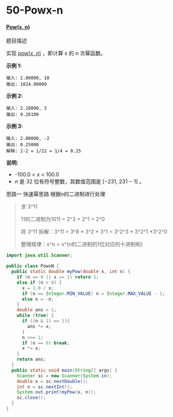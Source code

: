 # 50-Powx-n

#### [ Pow(x, n)](https://leetcode-cn.com/problems/powx-n/)

题目描述

实现 [pow(*x*, *n*)](https://www.cplusplus.com/reference/valarray/pow/) ，即计算 x 的 n 次幂函数。

**示例 1:**

```
输入: 2.00000, 10
输出: 1024.00000
```

**示例 2:**

```
输入: 2.10000, 3
输出: 9.26100
```

**示例 3:**

```
输入: 2.00000, -2
输出: 0.25000
解释: 2-2 = 1/22 = 1/4 = 0.25
```

**说明:**

- -100.0 < *x* < 100.0
- *n* 是 32 位有符号整数，其数值范围是 [−231, 231 − 1] 。

思路一 快速幂思路 根据n的二进制进行处理

>求 3^11 
>
>11的二进制为1011 = 2^3 + 2^1 + 2^0
>
>将 3^11 拆解：3^11 = 3^8 \* 3^2 \* 3^1 = 3^2^3 * 3^2^1 *3^2^0
>
>整理规律：x^n = x^(n的二进制的1位对应的十进制和)

```java
import java.util.Scanner;

public class PowxN {
  public static double myPow(double x, int n) {
    if (n == 0 || x == 1) return 1;
    else if (n < 0) {
      x = 1.0 / x;
      if (n == Integer.MIN_VALUE) n = Integer.MAX_VALUE - 1;
      else n = -n;
    }
    double ans = 1;
    while (true) {
      if ((n & 1) == 1){
        ans *= x;
      }
      n >>= 1;
      if (n == 0) break;
      x *= x;
    }
    return ans;
  }
  public static void main(String[] args) {
    Scanner sc = new Scanner(System.in);
    double x = sc.nextDouble();
    int n = sc.nextInt();
    System.out.print(myPow(x, n));
    sc.close();
  }
}
```

